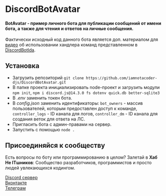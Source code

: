 # DiscordBotAvatar
#### BotAvatar - пример личного бота для публикации сообщений от имени бота, а также для чтения и ответов на личные сообщения.

Фактически исходный код данного бота является доп. материалом для [видео](https://youtu.be/Caq4tgMuZfM) об использовании хандлера команд представленном в [DiscordBotIda](https://github.com/iamnotacoder-djs/DiscordBotIda).

## Установка
- Загрузить репозиторий `git clone https://github.com/iamnotacoder-djs/DiscordBotAvatar.git`
- В папке проекта инициализировать node-проект и загрузить модули `npm init`, `npm i discord.js@14.3.0 fs dotenv quick.db better-sqlite3`
- В *.env* заменить токен бота.
- В *config.json* заменить идентификаторы: `bot_owners` - массив пользователей, которым предоставлен доступ к команде, `controller_logs` - ID канала для логов, `controller_dm` - ID канала для создания веток для ответа на ЛС.
- Пригласить бота с админ-правами на сервер.
- Запустить с помощью `node .`


## Присоединяйся к сообществу

Есть вопросы по боту или программированию в целом? Залетай в **Хаб Не ITшников**: Сообщество разработчиков, программистов и просто людей увлекающихся кодингом.

[Discord сервер](https://discord.gg/YeqrTtpmaH)<br>
[Вконтакте](https://vk.com/iamnotacoderdjs)<br>
[Телеграм](https://t.me/iamnotacoderdjs)
